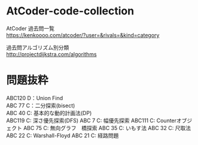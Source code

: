 # AtCoder-code-collection

AtCoder 過去問一覧   
https://kenkoooo.com/atcoder/?user=&rivals=&kind=category

過去問アルゴリズム別分類   
http://projectdijkstra.com/algorithms

# 問題抜粋
ABC120 D：Union Find  
ABC 77 C：二分探索(bisect)  
ABC 40 C: 基本的な動的計画法(DP)  
ABC119 C: 深さ優先探索(DFS)
ABC  7 C: 幅優先探索
ABC111 C: Counterオブジェクト
ABC 75 C: 無向グラフ　橋探索
ABC 35 C: いもす法
ABC 32 C: 尺取法
ABC 22 C: Warshall-Floyd
ABC 21 C: 経路問題


